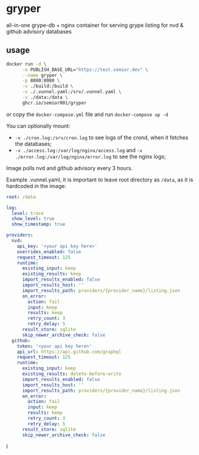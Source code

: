# gryper
all-in-one grype-db + nginx container for serving grype listing for nvd &amp; github advisory databases

## usage
```bash
docker run -d \
      -e PUBLISH_BASE_URL="https://test.semior.dev" \
      --name gryper \
      -p 8080:8080 \
      -v ./build:/build \
      -v ./.vunnel.yaml:/srv/.vunnel.yaml \
      -v ./data:/data \
      ghcr.io/semior001/gryper
```

or copy the `docker-compose.yml` file and run `docker-compose up -d`

You can optionally mount: 
- `-v ./cron.log:/srv/cron.log` to see logs of the crond, when it fetches the databases;
- `-v ./access.log:/var/log/nginx/access.log` and `-v ./error.log:/var/log/nginx/error.log` to see the nginx logs;

Image polls nvd and github advisory every 3 hours.

Example .vunnel.yaml, it is important to leave root directory as `/data`, as it is hardcoded in the image:
```yaml
root: /data

log:
  level: trace
  show_level: true
  show_timestamp: true

providers:
  nvd:
    api_key: '<your api key here>'
    overrides_enabled: false
    request_timeout: 125
    runtime:
      existing_input: keep
      existing_results: keep
      import_results_enabled: false
      import_results_host: ''
      import_results_path: providers/{provider_name}/listing.json
      on_error:
        action: fail
        input: keep
        results: keep
        retry_count: 3
        retry_delay: 5
      result_store: sqlite
      skip_newer_archive_check: false
  github:
    token: '<your api key here>'
    api_url: https://api.github.com/graphql
    request_timeout: 125
    runtime:
      existing_input: keep
      existing_results: delete-before-write
      import_results_enabled: false
      import_results_host: ''
      import_results_path: providers/{provider_name}/listing.json
      on_error:
        action: fail
        input: keep
        results: keep
        retry_count: 3
        retry_delay: 5
      result_store: sqlite
      skip_newer_archive_check: false
```
I
